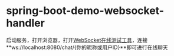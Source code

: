 # spring-boot-demo-websocket-handler

启动服务，打开浏览器，打开[WebSocket在线测试工具](http://www.websocket-test.com/)，连接**ws://localhost:8080/chat/{你的昵称或用户ID}**即可进行在线聊天

